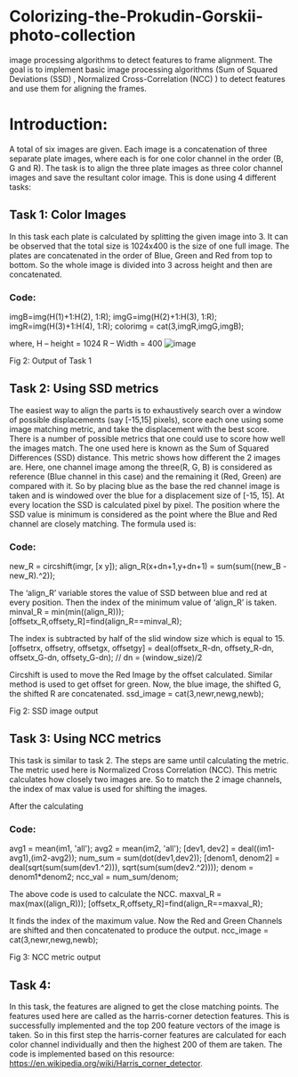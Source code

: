 # Colorizing-the-Prokudin-Gorskii-photo-collection
image processing algorithms to detect features to frame alignment. The goal is to implement basic image processing algorithms (Sum of Squared Deviations (SSD) , Normalized Cross-Correlation (NCC) ) to detect features and use them for aligning the frames.

# Introduction:
A total of six images are given. Each image is a concatenation of three separate plate images, where each is for one color channel in the order (B, G and R). The task is to align the three plate images as three color channel images and save the resultant color image.
This is done using 4 different tasks:

## Task 1: Color Images
In this task each plate is calculated by splitting the given image into 3. It can be observed that the total size is 1024x400 is the size of one full image. The plates are concatenated in the order of Blue, Green and Red from top to bottom. So the whole image is divided into 3 across height and then are concatenated. 
### Code:

   imgB=img(H(1)+1:H(2), 1:R);
   imgG=img(H(2)+1:H(3), 1:R);
   imgR=img(H(3)+1:H(4), 1:R);
colorimg = cat(3,imgR,imgG,imgB);


where, H – height = 1024
R – Width = 400
 ![image](https://user-images.githubusercontent.com/91220352/150020050-d5ef92c2-5d07-440b-8ca9-2b7552d1d3a9.png)

Fig 2: Output of Task 1

## Task 2: Using SSD metrics
The easiest way to align the parts is to exhaustively search over a window of possible displacements (say [-15,15] pixels), score each one using some image matching metric, and take the displacement with the best score. There is a number of possible metrics that one could use to score how well the images match. The one used here is known as the Sum of Squared Differences (SSD) distance. This metric shows how different the 2 images are.
Here, one channel image among the three(R, G, B) is considered as reference (Blue channel in this case) and the remaining it (Red, Green) are compared with it. 
So by placing blue as the base the red channel image is taken and is windowed over the blue for a displacement size of [-15, 15]. At every location the SSD is calculated pixel by pixel. The position where the SSD value is minimum is considered as the point where the Blue and Red channel are closely matching. 
The formula used is:
 
### Code:
new_R =  circshift(imgr, [x y]); 
align_R(x+dn+1,y+dn+1) = sum(sum((new_B - new_R).^2));

The ‘align_R’ variable stores the value of SSD between blue and red at every position. Then the index of the minimum value of ‘align_R’ is taken. 
minval_R = min(min((align_R)));
[offsetx_R,offsety_R]=find(align_R==minval_R);

The index is subtracted by half of the slid window size which is equal to 15.
[offsetrx, offsetry, offsetgx, offsetgy] = deal(offsetx_R-dn, offsety_R-dn, offsetx_G-dn, offsety_G-dn); // dn = (window_size)/2

Circshift is used to move the Red Image by the offset calculated. Similar method is used to get offset for green. Now, the blue image, the shifted G, the shifted R are concatenated.
   ssd_image = cat(3,newr,newg,newb);


 
Fig 2: SSD image output

## Task 3: Using NCC metrics
This task is similar to task 2. The steps are same until calculating the metric. The metric used here is Normalized Cross Correlation (NCC). This metric calculates how closely two images are. So to match the 2 image channels, the index of max value is used for shifting the images.
 
After the calculating 
### Code:
  avg1 = mean(im1, 'all');
  avg2 = mean(im2, 'all');
  [dev1, dev2] = deal((im1-avg1),(im2-avg2));
  num_sum = sum(dot(dev1,dev2));
  [denom1, denom2] = deal(sqrt(sum(sum(dev1.^2))), sqrt(sum(sum(dev2.^2))));
  denom = denom1*denom2;
  ncc_val = num_sum/denom;

The above code is used to calculate the NCC.
  maxval_R = max(max((align_R)));
  [offsetx_R,offsety_R]=find(align_R==maxval_R);

It finds the index of the maximum value.
Now the Red and Green Channels are shifted and then concatenated to produce the output.
  ncc_image = cat(3,newr,newg,newb);

 
Fig 3: NCC metric output

## Task 4:
In this task, the features are aligned to get the close matching points. The features used here are called as the harris-corner detection features. This is successfully implemented and the top 200 feature vectors of the image is taken. So in this first step the harris-corner features are calculated for each color channel individually and then the highest 200 of them are taken. The code is implemented based on this resource: https://en.wikipedia.org/wiki/Harris_corner_detector.
 


